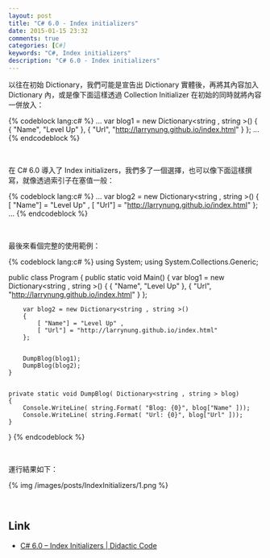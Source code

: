 ```yaml
---
layout: post
title: "C# 6.0 - Index initializers"
date: 2015-01-15 23:32
comments: true
categories: [C#]
keywords: "C#, Index initializers"
description: "C# 6.0 - Index initializers"
---
```


以往在初始 Dictionary，我們可能是宣告出 Dictionary 實體後，再將其內容加入 Dictionary 內，或是像下面這樣透過 Collection Initializer 在初始的同時就將內容一併放入：  
<!-- More -->
>
{% codeblock lang:c# %}
...
var blog1 = new Dictionary<string , string >()
{
    { "Name", "Level Up" },
    { "Url", "http://larrynung.github.io/index.html" }
};
...
{% endcodeblock %}

<br/>


在 C# 6.0 導入了 Index initializers，我們多了一個選擇，也可以像下面這樣撰寫，就像透過索引子在塞值一般：

{% codeblock lang:c# %}
...
var blog2 = new Dictionary<string , string >()
{
    [ "Name"] = "Level Up" ,
    [ "Url"] = "http://larrynung.github.io/index.html"
};
...
{% endcodeblock %}

<br/>


最後來看個完整的使用範例：

{% codeblock lang:c# %}
using System;
using System.Collections.Generic;


public class Program
{
    public static void Main()
    {
        var blog1 = new Dictionary<string , string >()
        {
            { "Name", "Level Up" },
            { "Url", "http://larrynung.github.io/index.html" }
        };


        var blog2 = new Dictionary<string , string >()
        {
            [ "Name"] = "Level Up" ,
            [ "Url"] = "http://larrynung.github.io/index.html"
        };


        DumpBlog(blog1);  
        DumpBlog(blog2);
    }


    private static void DumpBlog( Dictionary<string , string > blog)
    {
        Console.WriteLine( string.Format( "Blog: {0}", blog["Name" ]));
        Console.WriteLine( string.Format( "Url: {0}", blog["Url" ]));
    }
}
{% endcodeblock %}

<br/>


運行結果如下：

{% img /images/posts/IndexInitializers/1.png %}

<br/>


Link
----
* [C# 6.0 – Index Initializers | Didactic Code](http://davefancher.com/2014/08/08/c-6-0-index-initializers/)

